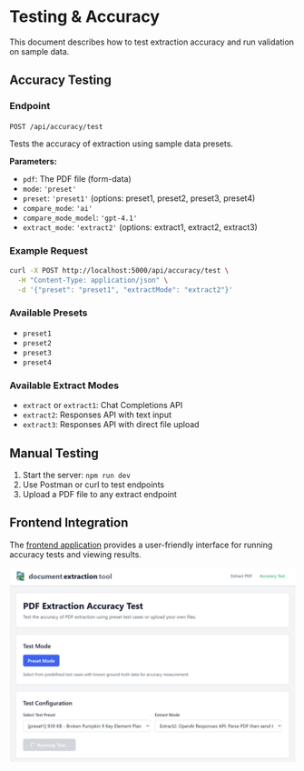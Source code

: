# Testing & Accuracy

This document describes how to test extraction accuracy and run validation on sample data.

## Accuracy Testing

### Endpoint

`POST /api/accuracy/test`

Tests the accuracy of extraction using sample data presets.

**Parameters:**

- `pdf`: The PDF file (form-data)
- `mode`: `'preset'`
- `preset`: `'preset1'` (options: preset1, preset2, preset3, preset4)
- `compare_mode`: `'ai'`
- `compare_mode_model`: `'gpt-4.1'`
- `extract_mode`: `'extract2'` (options: extract1, extract2, extract3)

### Example Request

```bash
curl -X POST http://localhost:5000/api/accuracy/test \
  -H "Content-Type: application/json" \
  -d '{"preset": "preset1", "extractMode": "extract2"}'
```

### Available Presets

- `preset1`
- `preset2`
- `preset3`
- `preset4`

### Available Extract Modes

- `extract` or `extract1`: Chat Completions API
- `extract2`: Responses API with text input
- `extract3`: Responses API with direct file upload

## Manual Testing

1. Start the server: `npm run dev`
2. Use Postman or curl to test endpoints
3. Upload a PDF file to any extract endpoint

## Frontend Integration

The [frontend application](https://github.com/aimoradajr/doc-extractor-tool-frontend) provides a user-friendly interface for running accuracy tests and viewing results.

![alt text](TESTING-screenshot1.png)
